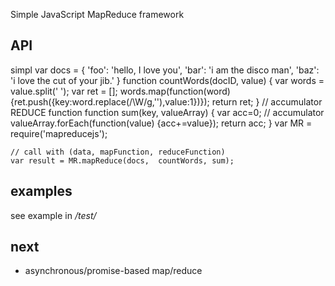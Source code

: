 Simple JavaScript MapReduce framework
###

## API

simpl
    var docs = {
        'foo': 'hello, I love you',
        'bar': 'i am the disco man',
        'baz': 'i love the cut of your jib.'
    }
    function countWords(docID, value) {
        var words = value.split(' ');
        var ret = [];
        words.map(function(word) {ret.push({key:word.replace(/\W/g,''),value:1})});
        return ret;
    }
    // accumulator REDUCE function
    function sum(key, valueArray) {
        var acc=0; // accumulator
        valueArray.forEach(function(value) {acc+=value});
        return acc;
    }
    var MR = require('mapreducejs');

    // call with (data, mapFunction, reduceFunction)
    var result = MR.mapReduce(docs,  countWords, sum);


## examples
see example in */test/*

## next
* asynchronous/promise-based map/reduce
